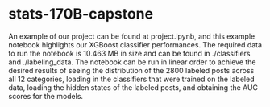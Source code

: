 # stats-170B-capstone
An example of our project can be found at project.ipynb, and this example notebook highlights our XGBoost classifier performances. 
The required data to run the notebook is 10.463 MB in size and can be found in ./classifiers and ./labeling_data.
The notebook can be run in linear order to achieve the desired results of seeing the distribution of the 2800 labeled posts across all 12 categories, 
loading in the classifiers that were trained on the labeled data, loading the hidden states of the labeled posts, and obtaining the
AUC scores for the models.
